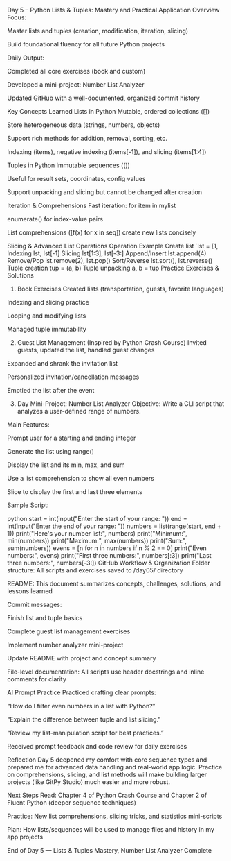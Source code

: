 Day 5 – Python Lists & Tuples: Mastery and Practical Application
Overview
Focus:

Master lists and tuples (creation, modification, iteration, slicing)

Build foundational fluency for all future Python projects

Daily Output:

Completed all core exercises (book and custom)

Developed a mini-project: Number List Analyzer

Updated GitHub with a well-documented, organized commit history

Key Concepts Learned
Lists in Python
Mutable, ordered collections ([])

Store heterogeneous data (strings, numbers, objects)

Support rich methods for addition, removal, sorting, etc.

Indexing (items), negative indexing (items[-1]), and slicing (items[1:4])

Tuples in Python
Immutable sequences (())

Useful for result sets, coordinates, config values

Support unpacking and slicing but cannot be changed after creation

Iteration & Comprehensions
Fast iteration: for item in mylist

enumerate() for index-value pairs

List comprehensions ([f(x) for x in seq]) create new lists concisely

Slicing & Advanced List Operations
Operation	Example
Create list	`lst = [1,
Indexing	lst, lst[-1]
Slicing	lst[1:3], lst[-3:]
Append/Insert	lst.append(4)
Remove/Pop	lst.remove(2), lst.pop()
Sort/Reverse	lst.sort(), lst.reverse()
Tuple creation	tup = (a, b)
Tuple unpacking	a, b = tup
Practice Exercises & Solutions
1. Book Exercises
Created lists (transportation, guests, favorite languages)

Indexing and slicing practice

Looping and modifying lists

Managed tuple immutability

2. Guest List Management (Inspired by Python Crash Course)
Invited guests, updated the list, handled guest changes

Expanded and shrank the invitation list

Personalized invitation/cancellation messages

Emptied the list after the event

3. Day Mini-Project: Number List Analyzer
Objective:
Write a CLI script that analyzes a user-defined range of numbers.

Main Features:

Prompt user for a starting and ending integer

Generate the list using range()

Display the list and its min, max, and sum

Use a list comprehension to show all even numbers

Slice to display the first and last three elements

Sample Script:

python
start = int(input("Enter the start of your range: "))
end = int(input("Enter the end of your range: "))
numbers = list(range(start, end + 1))
print("Here's your number list:", numbers)
print("Minimum:", min(numbers))
print("Maximum:", max(numbers))
print("Sum:", sum(numbers))
evens = [n for n in numbers if n % 2 == 0]
print("Even numbers:", evens)
print("First three numbers:", numbers[:3])
print("Last three numbers:", numbers[-3:])
GitHub Workflow & Organization
Folder structure: All scripts and exercises saved to /day05/ directory

README: This document summarizes concepts, challenges, solutions, and lessons learned

Commit messages:

Finish list and tuple basics

Complete guest list management exercises

Implement number analyzer mini-project

Update README with project and concept summary

File-level documentation: All scripts use header docstrings and inline comments for clarity

AI Prompt Practice
Practiced crafting clear prompts:

“How do I filter even numbers in a list with Python?”

“Explain the difference between tuple and list slicing.”

“Review my list-manipulation script for best practices.”

Received prompt feedback and code review for daily exercises

Reflection
Day 5 deepened my comfort with core sequence types and prepared me for advanced data handling and real-world app logic. Practice on comprehensions, slicing, and list methods will make building larger projects (like GitPy Studio) much easier and more robust.

Next Steps
Read: Chapter 4 of Python Crash Course and Chapter 2 of Fluent Python (deeper sequence techniques)

Practice: New list comprehensions, slicing tricks, and statistics mini-scripts

Plan: How lists/sequences will be used to manage files and history in my app projects

End of Day 5 — Lists & Tuples Mastery, Number List Analyzer Complete

